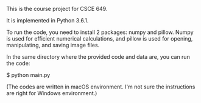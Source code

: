 This is the course project for CSCE 649.

It is implemented in Python 3.6.1. 

To run the code, you need to install 2 packages: numpy and pillow. Numpy is used for efficient numerical calculations, and pillow is used for opening, manipulating, and saving image files.

In the same directory where the provided code and data are, you can run the code:

$ python main.py

(The codes are written in macOS environment. I'm not sure the instructions are right for Windows environment.)
